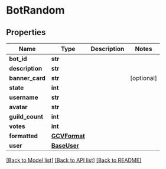 # BotRandom

## Properties
Name | Type | Description | Notes
------------ | ------------- | ------------- | -------------
**bot_id** | **str** |  | 
**description** | **str** |  | 
**banner_card** | **str** |  | [optional] 
**state** | **int** |  | 
**username** | **str** |  | 
**avatar** | **str** |  | 
**guild_count** | **int** |  | 
**votes** | **int** |  | 
**formatted** | [**GCVFormat**](GCVFormat.md) |  | 
**user** | [**BaseUser**](BaseUser.md) |  | 

[[Back to Model list]](../README.md#documentation-for-models) [[Back to API list]](../README.md#documentation-for-api-endpoints) [[Back to README]](../README.md)

